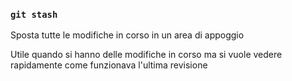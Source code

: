 ### `git stash`

Sposta tutte le modifiche in corso in un area di appoggio

Utile quando si hanno delle modifiche in corso ma si vuole vedere rapidamente
come funzionava l'ultima revisione

<aside class="notes">
</aside>
